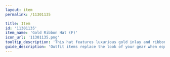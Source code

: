 ```yaml
---
layout: item
permalink: /11301135

title: Item
id: '11301135'
item_name: 'Gold Ribbon Hat (F)'
icon_url: '11301135.png'
tooltip_description: 'This hat features luxurious gold inlay and ribbons.'
guide_description: 'Outfit items replace the look of your gear when equipped.'
---
```

